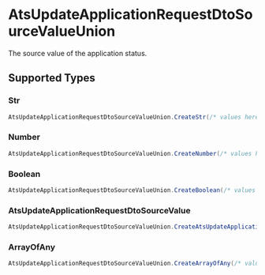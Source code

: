 # AtsUpdateApplicationRequestDtoSourceValueUnion

The source value of the application status.


## Supported Types

### Str

```csharp
AtsUpdateApplicationRequestDtoSourceValueUnion.CreateStr(/* values here */);
```

### Number

```csharp
AtsUpdateApplicationRequestDtoSourceValueUnion.CreateNumber(/* values here */);
```

### Boolean

```csharp
AtsUpdateApplicationRequestDtoSourceValueUnion.CreateBoolean(/* values here */);
```

### AtsUpdateApplicationRequestDtoSourceValue

```csharp
AtsUpdateApplicationRequestDtoSourceValueUnion.CreateAtsUpdateApplicationRequestDtoSourceValue(/* values here */);
```

### ArrayOfAny

```csharp
AtsUpdateApplicationRequestDtoSourceValueUnion.CreateArrayOfAny(/* values here */);
```
